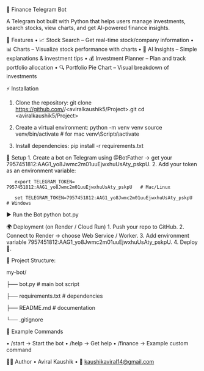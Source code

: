 💸 Finance Telegram Bot

A Telegram bot built with Python that helps users manage investments, search stocks, view charts, and get AI-powered finance insights.


🚀 Features
	•	📈 Stock Search – Get real-time stock/company information
	•	📊 Charts – Visualize stock performance with charts
	•	🤖 AI Insights – Simple explanations & investment tips
	•	💰 Investment Planner – Plan and track portfolio allocation
	•	🔍 Portfolio Pie Chart – Visual breakdown of investments

⚡ Installation
1. Clone the repository:
    git clone https://github.com/<aviralkaushik5>/<aviralkaushik5/Project>.git
    cd <aviralkaushik5/Project>

2. Create a virtual environment:
    python -m venv venv
    source venv/bin/activate   # for mac
    venv\Scripts\activate
   
4. Install dependencies:
    pip install -r requirements.txt

🔑 Setup
	1.	Create a bot on Telegram using @BotFather → get your 7957451812:AAG1_yo8Jwmc2m01uuEjwxhuUsAty_pskpU.
	2.	Add your token as an environment variable:
       
       export TELEGRAM_TOKEN= 7957451812:AAG1_yo8Jwmc2m01uuEjwxhuUsAty_pskpU   # Mac/Linux
      
       set TELEGRAM_TOKEN=7957451812:AAG1_yo8Jwmc2m01uuEjwxhuUsAty_pskpU      # Windows

▶️ Run the Bot
   python bot.py


🌍 Deployment (on Render / Cloud Run)
	1.	Push your repo to GitHub.
	2.	Connect to Render → choose Web Service / Worker.
	3.	Add environment variable 7957451812:AAG1_yo8Jwmc2m01uuEjwxhuUsAty_pskpU.
	4.	Deploy 🚀.


 📂 Project Structure:

my-bot/

├── bot.py             		 # main bot script

├── requirements.txt  		  # dependencies

├── README.md        		   # documentation

└── .gitignore


📝 Example Commands

•	/start → Start the bot
•	/help → Get help
•	/finance → Example custom command

 👨‍💻 Author
	•	Aviral Kaushik
	•	📧 kaushikaviral14@gmail.com
	
 
